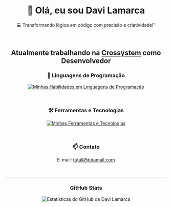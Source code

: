 <h1 align="center">👋 Olá, eu sou Davi Lamarca</h1>

<p align="center">
  💻 Transformando lógica em código com precisão e criatividade!"
</p><br>

<h2 align="center">Atualmente trabalhando na <a href="https://crosssystem.com.br/" target="_blank">Crossystem</a> como Desenvolvedor</h2>


<h3 align="center">🚀 Linguagens de Programação</h3>
<p align="center">
  <a href="https://skillicons.dev" target="_blank">
    <img src="https://skillicons.dev/icons?i=javascript,html,css,react,nodejs" alt="Minhas Habilidades em Linguagens de Programação">
  </a>
</p>

<br>

<h3 align="center">🛠️ Ferramentas e Tecnologias</h3>
<p align="center">
  <a href="https://skillicons.dev" target="_blank">
    <img src="https://skillicons.dev/icons?i=linux,vscode,git,github,npm,robloxstudio,replit" alt="Minhas Ferramentas e Tecnologias">
  </a>
</p>

<br>

<h3 align="center">📫 Contato</h3>
<p align="center">
  E-mail: <a href="mailto:tutall@tutamail.com">tutall@tutamail.com</a>
</p>

<br>
<hr>

<h3 align="center">GitHub Stats</h3>
<p align="center">
  <img src="https://github-readme-stats.vercel.app/api?username=DaviLMs&show_icons=true&theme=radical" alt="Estatísticas do GitHub de Davi Lamarca">
</p>
